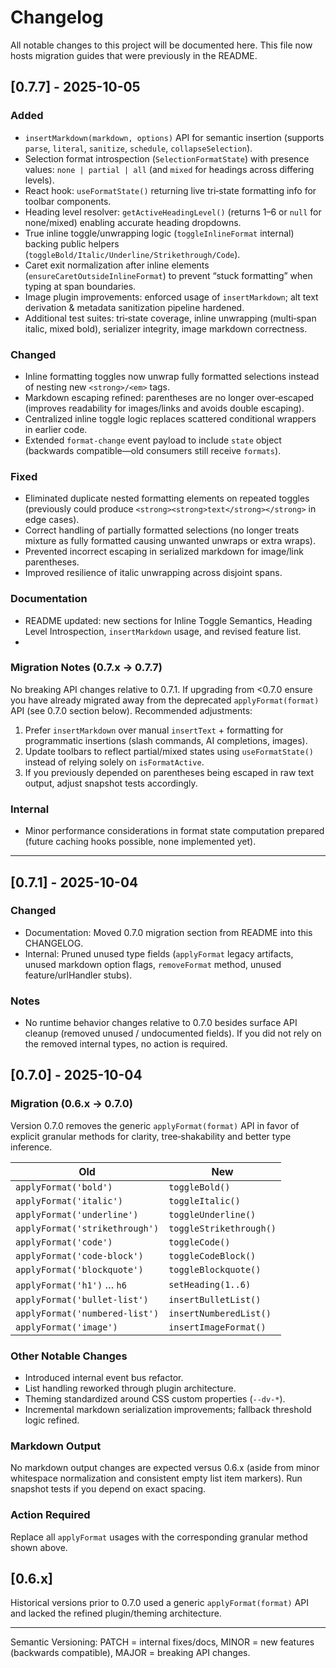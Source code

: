 # Changelog

All notable changes to this project will be documented here. This file now hosts migration guides that were previously in the README.

## [0.7.7] - 2025-10-05
### Added
- `insertMarkdown(markdown, options)` API for semantic insertion (supports `parse`, `literal`, `sanitize`, `schedule`, `collapseSelection`).
- Selection format introspection (`SelectionFormatState`) with presence values: `none | partial | all` (and `mixed` for headings across differing levels).
- React hook: `useFormatState()` returning live tri‑state formatting info for toolbar components.
- Heading level resolver: `getActiveHeadingLevel()` (returns 1–6 or `null` for none/mixed) enabling accurate heading dropdowns.
- True inline toggle/unwrapping logic (`toggleInlineFormat` internal) backing public helpers (`toggleBold/Italic/Underline/Strikethrough/Code`).
- Caret exit normalization after inline elements (`ensureCaretOutsideInlineFormat`) to prevent “stuck formatting” when typing at span boundaries.
- Image plugin improvements: enforced usage of `insertMarkdown`; alt text derivation & metadata sanitization pipeline hardened.
- Additional test suites: tri‑state coverage, inline unwrapping (multi‑span italic, mixed bold), serializer integrity, image markdown correctness.

### Changed
- Inline formatting toggles now unwrap fully formatted selections instead of nesting new `<strong>/<em>` tags.
- Markdown escaping refined: parentheses are no longer over‑escaped (improves readability for images/links and avoids double escaping).
- Centralized inline toggle logic replaces scattered conditional wrappers in earlier code.
- Extended `format-change` event payload to include `state` object (backwards compatible—old consumers still receive `formats`).

### Fixed
- Eliminated duplicate nested formatting elements on repeated toggles (previously could produce `<strong><strong>text</strong></strong>` in edge cases).
- Correct handling of partially formatted selections (no longer treats mixture as fully formatted causing unwanted unwraps or extra wraps).
- Prevented incorrect escaping in serialized markdown for image/link parentheses.
- Improved resilience of italic unwrapping across disjoint spans.

### Documentation
- README updated: new sections for Inline Toggle Semantics, Heading Level Introspection, `insertMarkdown` usage, and revised feature list.
- 
### Migration Notes (0.7.x → 0.7.7)
No breaking API changes relative to 0.7.1. If upgrading from <0.7.0 ensure you have already migrated away from the deprecated `applyFormat(format)` API (see 0.7.0 section below). Recommended adjustments:
1. Prefer `insertMarkdown` over manual `insertText` + formatting for programmatic insertions (slash commands, AI completions, images).
2. Update toolbars to reflect partial/mixed states using `useFormatState()` instead of relying solely on `isFormatActive`.
3. If you previously depended on parentheses being escaped in raw text output, adjust snapshot tests accordingly.

### Internal
- Minor performance considerations in format state computation prepared (future caching hooks possible, none implemented yet).

---

## [0.7.1] - 2025-10-04
### Changed
- Documentation: Moved 0.7.0 migration section from README into this CHANGELOG.
- Internal: Pruned unused type fields (`applyFormat` legacy artifacts, unused markdown option flags, `removeFormat` method, unused feature/urlHandler stubs).

### Notes
- No runtime behavior changes relative to 0.7.0 besides surface API cleanup (removed unused / undocumented fields). If you did not rely on the removed internal types, no action is required.

## [0.7.0] - 2025-10-04
### Migration (0.6.x → 0.7.0)
Version 0.7.0 removes the generic `applyFormat(format)` API in favor of explicit granular methods for clarity, tree‑shakability and better type inference.

| Old | New |
|-----|-----|
| `applyFormat('bold')` | `toggleBold()` |
| `applyFormat('italic')` | `toggleItalic()` |
| `applyFormat('underline')` | `toggleUnderline()` |
| `applyFormat('strikethrough')` | `toggleStrikethrough()` |
| `applyFormat('code')` | `toggleCode()` |
| `applyFormat('code-block')` | `toggleCodeBlock()` |
| `applyFormat('blockquote')` | `toggleBlockquote()` |
| `applyFormat('h1')` … `h6` | `setHeading(1..6)` |
| `applyFormat('bullet-list')` | `insertBulletList()` |
| `applyFormat('numbered-list')` | `insertNumberedList()` |
| `applyFormat('image')` | `insertImageFormat()` |

### Other Notable Changes
- Introduced internal event bus refactor.
- List handling reworked through plugin architecture.
- Theming standardized around CSS custom properties (`--dv-*`).
- Incremental markdown serialization improvements; fallback threshold logic refined.

### Markdown Output
No markdown output changes are expected versus 0.6.x (aside from minor whitespace normalization and consistent empty list item markers). Run snapshot tests if you depend on exact spacing.

### Action Required
Replace all `applyFormat` usages with the corresponding granular method shown above.

## [0.6.x]
Historical versions prior to 0.7.0 used a generic `applyFormat(format)` API and lacked the refined plugin/theming architecture.

---
Semantic Versioning: PATCH = internal fixes/docs, MINOR = new features (backwards compatible), MAJOR = breaking API changes.
